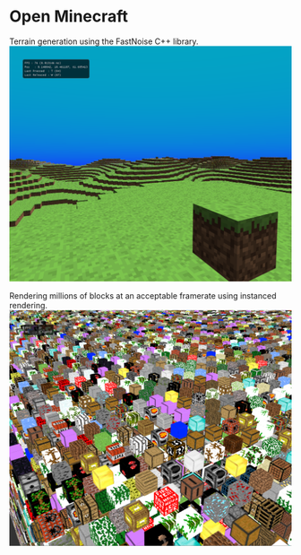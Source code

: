 # Open Minecraft

Terrain generation using the FastNoise C++ library.
![Terrain Generation](https://raw.githubusercontent.com/Mormert/OpenMinecraft/master/SCREENSHOT2.PNG)

Rendering millions of blocks at an acceptable framerate using instanced rendering.
![Block Rendering](https://raw.githubusercontent.com/Mormert/OpenMinecraft/master/SCREENSHOT.PNG)

